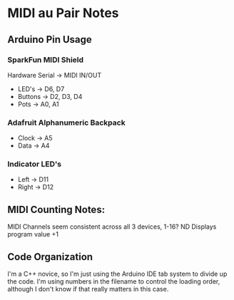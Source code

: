 MIDI au Pair Notes
==================

Arduino Pin Usage
-----------------

### SparkFun MIDI Shield


Hardware Serial -> MIDI IN/OUT
* LED's -> D6, D7
* Buttons -> D2, D3, D4
* Pots -> A0, A1

### Adafruit Alphanumeric Backpack

* Clock -> A5
* Data -> A4

### Indicator LED's

* Left -> D11
* Right -> D12

MIDI Counting Notes:
--------------------

MIDI Channels seem consistent across all 3 devices, 1-16?
ND Displays program value +1

Code Organization
-----------------

I'm a C++ novice, so I'm just using the Arduino IDE tab system to divide up the code. I'm using numbers in the filename to control the loading order, although I don't know if that really matters in this case.
